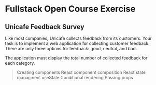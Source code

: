 # Fullstack Open Course Exercise

## Unicafe Feedback Survey
Like most companies, Unicafe collects feedback from its customers. Your task is to implement a web application for collecting customer feedback. There are only three options for feedback: good, neutral, and bad.

The application must display the total number of collected feedback for each category.

> Creating components
> React component composition
> React state managment useState
> Conditional rendering
> Passing props
> 